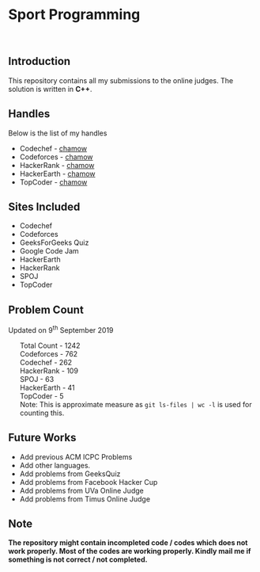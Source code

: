 <h1>Sport Programming</h1>
<br>
<h2>Introduction</h2>
<p>This repository contains all my submissions to the online judges. The solution is written in <strong>C++</strong>.</p>
<h2>Handles</h2>
<p>Below is the list of my handles</p>
<ul>
	<li>Codechef - <a href="https://www.codechef.com/users/chamow">chamow</a></li>
	<li>Codeforces - <a href="http://codeforces.com/profile/chamow">chamow</a></li>
	<li>HackerRank - <a href="https://www.hackerrank.com/chamow">chamow</a></li>
	<li>HackerEarth - <a href="https://www.hackerearth.com/@chandramowli">chamow</a></li>
	<li>TopCoder - <a href="https://www.topcoder.com/members/chamow/">chamow</a></li>
</ul>
<h2>Sites Included</h2>
<ul>
	<li>Codechef</li>
	<li>Codeforces</li>
	<li>GeeksForGeeks Quiz</li>
	<li>Google Code Jam</li>
	<li>HackerEarth</li>
	<li>HackerRank</li>
	<li>SPOJ</li>
	<li>TopCoder</li>
</ul>
<h2>Problem Count</h2>
<p>Updated on 9<sup>th</sup> September 2019</p>
<ul>
	Total Count - 1242
	<br>
	Codeforces - 762
	<br>
	Codechef - 262
	<br>
	HackerRank - 109
	<br>
	SPOJ - 63
	<br>
	HackerEarth - 41
	<br>
	TopCoder - 5
	<br>
	Note: This is approximate measure as 
	<code>git ls-files | wc -l</code> is used for counting this.
</ul>

<h2>Future Works</h2>
<ul>
	<li>Add previous ACM ICPC Problems</li>
	<li>Add other languages.</li>
	<li>Add problems from GeeksQuiz</li>
	<li>Add problems from Facebook Hacker Cup</li>
	<li>Add problems from UVa Online Judge</li>
	<li>Add problems from Timus Online Judge</li>
</ul>
<h2>Note</h2>
<strong>The repository might contain incompleted code / codes which does not work properly. Most of the codes are working properly. Kindly mail me if something is not correct / not completed.</strong>